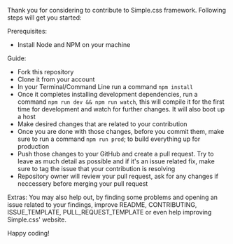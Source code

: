 Thank you for considering to contribute to Simple.css framework. Following steps will get you started:

Prerequisites:
- Install Node and NPM on your machine


Guide:
- Fork this repository
- Clone it from your account
- In your Terminal/Command Line run a command `npm install`
- Once it completes installing development dependencies, run a command `npm run dev && npm run watch`, this will compile it for the first time for development and watch for further changes. It will also boot up a host
- Make desired changes that are related to your contribution
- Once you are done with those changes, before you commit them, make sure to run a command `npm run prod`; to build everything up for production
- Push those changes to your GitHub and create a pull request. Try to leave as much detail as possible and if it's an issue related fix, make sure to tag the issue that your contribution is resolving
- Repository owner will review your pull request, ask for any changes if neccessery before merging your pull request

Extras:
You may also help out, by finding some problems and opening an issue related to your findings, improve README, CONTRIBUTING, ISSUE_TEMPLATE, PULL_REQUEST_TEMPLATE or even help improving Simple.css' website.

Happy coding!
